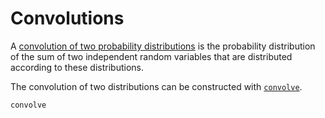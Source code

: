 # Convolutions

A [convolution of two probability distributions](https://en.wikipedia.org/wiki/List_of_convolutions_of_probability_distributions)
is the probability distribution of the sum of two independent random variables that are
distributed according to these distributions.

The convolution of two distributions can be constructed with [`convolve`](@ref).

```@docs
convolve
```

